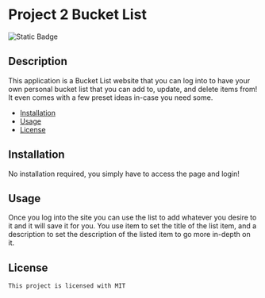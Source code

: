 # Project 2 Bucket List

  <img alt="Static Badge" src="https://img.shields.io/badge/License-MIT-green">

  ## Description
This application is a Bucket List website that you can log into to have your own personal bucket list that you can add to, update, and delete items from! It even comes with a few preset ideas in-case you need some. 

  * [Installation](#installation) 
  * [Usage](#usage)
  * [License](#license)

  ## Installation
No installation required, you simply have to access the page and login!

  ## Usage
Once you log into the site you can use the list to add whatever you desire to it and it will save it for you. You use item to set the title of the list item, and a description to set the description of the listed item to go more in-depth on it. 

  ## License
    This project is licensed with MIT
